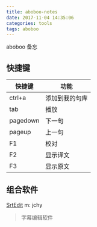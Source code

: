 ```yaml
---
title: aboboo-notes
date: 2017-11-04 14:35:06
categories: tools
tags: aboboo
---
```

aboboo 备忘
<!--more-->

## 快捷键
| 快捷键   | 功能           |
| -------- | -------------- |
| ctrl+a   | 添加到我的句库 |
| tab      | 播放           |
| pagedown | 下一句         |
| pageup   | 上一句         |
| F1       | 校对           |
| F2       | 显示译文       |
| F3       | 显示原文       |

## 组合软件

[SrtEdit](http://pan.baidu.com/s/1b1l1aI) m: jchy
>字幕编辑软件
